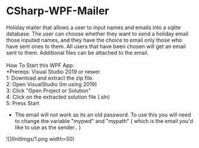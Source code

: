 # CSharp-WPF-Mailer
Holiday mailer that allows a user to input names and emails into a sqlite database. The user can choose whether they want to send a holiday email those inputed names, and they have the choice to email only those who have sent ones to them. All users that have been chosen will get an email sent to them. Additional files can be attached to the email. 
<br>
<br>
How To Start this WPF App:
<br>
*Prereqs: Visual Studio 2019 or newer
<br>
1: Download and extract the zip file. <br>
2: Open VisualStudio (Im using 2019)<br>
3: Click "Open Project or Solution"<br>
4: Click on the extracted solution file (.sln)<br>
5: Press Start
<br>
* The email will not work as its an old password. To use this you will need to change the variable "mypwd" and "mypath" ( which is the email you'd like to use as the sender.. )

![](InitImgs/1.png width=50)

